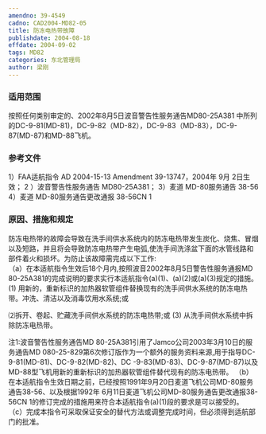 ```yaml
---
amendno: 39-4549
cadno: CAD2004-MD82-05
title: 防冻电热带故障
publishdate: 2004-08-18
effdate: 2004-09-02
tags: MD82
categories: 东北管理局
author: 梁刚
---
```


### 适用范围 
按照任何类别审定的、2002年8月5日波音警告性服务通告MD80-25A381 中所列的DC-9-81(MD-81)，DC-9-82（MD-82），DC-9-83（MD-83），DC-9-87(MD-87)和MD-88飞机。

### 参考文件
1）FAA适航指令 AD 2004-15-13 Amendment 39-13747，2004年 9月 2日生效； 
2
）波音警告性服务通告 MD80-25A381； 
3）麦道 
MD-80服务通告 38-56 
4）麦道 
MD-80服务通告更改通报 38-56CN 1

### 原因、措施和规定 
防冻电热带的故障会导致在洗手间供水系统内的防冻电热带发生炭化、烧焦、冒烟以及短路，并且将会导致防冻电热带产生电弧,使洗手间洗涤盆下面的水管线路和部件着火和损坏。为防止该故障需完成以下工作:  
（a）在本适航指令生效后18个月内,按照波音2002年8月5日警告性服务通报MD 80-25A381的完成说明的要求实行本适航指令(a)(1)、(a)(2)或(a)(3)规定的措施。  
(1)
用新的，重新标识的加热器软管组件替换现有的洗手间供水系统的防冻电热带。冲洗、清洁以及消毒饮用水系统;或

     
⑵拆开、卷起、贮藏洗手间供水系统的防冻电热带;或
(3)
从洗手间供水系统中拆除防冻电热带。  

注1:波音警告性服务通告MD 80-25A381引用了Jamco公司2003年3月10日的服务通告MD 080-25-829第6次修订版作为一个额外的服务资料来源,用于指导DC-9-81(MD-81)、DC-9-82(MD-82)、DC -9-83(MD-83)、DC-9-87(MD-87)以及MD-88型飞机用新的重新标识的加热器软管组件替代现有的防冻电热带。 
（b）在本适航指令生效日期之前，已经按照1991年9月20日麦道飞机公司MD-80服务通告38-56、以及根据1992年 6月11日麦道飞机公司MD-80服务通告更改通报38-56CN 1的修订完成的措施用来符合本适航指令(a)(1)段的要求是可以接受的。
（c）完成本指令可采取保证安全的替代方法或调整完成时间，但必须得到适航部门的批准。

